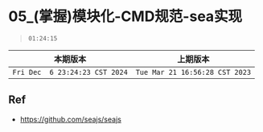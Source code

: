 # 05_(掌握)模块化-CMD规范-sea实现

> `01:24:15`

|本期版本|上期版本
|:---:|:---:
`Fri Dec  6 23:24:23 CST 2024` | `Tue Mar 21 16:56:28 CST 2023`


## Ref

* <https://github.com/seajs/seajs>